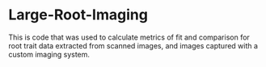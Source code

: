 # Large-Root-Imaging

This is code that was used to calculate metrics of fit and comparison for root trait data extracted from scanned images, and images captured with a custom imaging system. 
